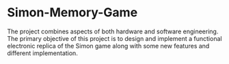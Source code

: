 # Simon-Memory-Game
The project combines aspects of both hardware and software engineering. The primary objective of this project is to design and implement a functional electronic replica of the Simon game along with some new features and different implementation.
